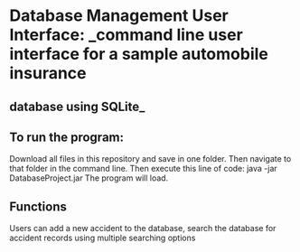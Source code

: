 # Database Management User Interface: _command line user interface for a sample automobile insurance 
database using SQLite_
---
## To run the program:
Download all files in this repository and save in one folder. 
Then navigate to that folder in the command line.
Then execute this line of code: java -jar DatabaseProject.jar
The program will load.

## Functions
Users can add a new accident to the database, search the database for accident records using multiple searching options
